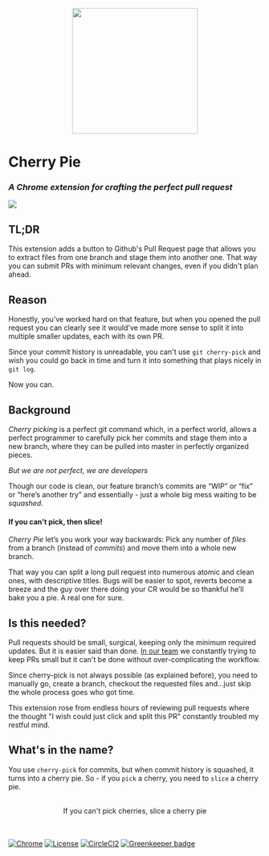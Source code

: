 
<p align="center">
<img width="250" src="https://raw.githubusercontent.com/shlomokraus/cherrypie/next/docs/logo.svg?sanitize=true" />
</p>

# Cherry Pie 


### _A Chrome extension for crafting the perfect pull request_

<p align="left">
<img src="https://developer.chrome.com/webstore/images/ChromeWebStore_Badge_v2_206x58.png" />
</P>

## TL;DR

This extension adds a button to Github's Pull Request page that allows you to extract files from one branch and stage them into another one. That way you can submit PRs with minimum relevant changes, even if you didn't plan ahead. 

## Reason 

Honestly, you’ve worked hard on that feature, but when you opened the pull request you can clearly see it would've made more sense to split it into multiple smaller updates, each with its own PR.

Since your commit history is unreadable, you can't use `git cherry-pick` and wish you could go back in time and turn it into something that plays nicely in `git log`.

Now you can. 

## Background
_Cherry picking_ is a perfect git command which, in a perfect world, allows a perfect programmer to carefully pick her commits and stage them into a new branch, where they can be pulled into master in perfectly organized pieces.

*But we are not perfect, we are developers* 

Though our code is clean, our feature branch’s commits are “WIP” or “fix” or “here’s another try” and essentially - just a whole big mess waiting to be _squashed_.

#### If you can't pick, then slice!
_Cherry Pie_ let’s you work your way backwards: Pick any number of _files_ from a branch (instead of _commits_) and move them into a whole new branch. 


That way you can split a long pull request into numerous atomic and clean ones, with descriptive titles. Bugs will be easier to spot, reverts become a breeze and the guy over there doing your CR would be so thankful he’ll bake you a pie. A real one for sure.

## Is this needed?

Pull requests should be small, surgical, keeping only the minimum required updates. But it is easier said than done. [In our team](https://iqoqo.co) we constantly trying to keep PRs small but it can't be done without over-complicating the workflow.

Since cherry-pick is not always possible (as explained before), you need to manually go, create a branch, checkout the requested files and...just skip the whole process goes who got time. 

This extension rose from endless hours of reviewing pull requests where the thought "I wish could just click and split this PR" constantly troubled my restful mind. 

## What's in the name?

You use `cherry-pick` for commits, but when commit history is squashed, it turns into a cherry pie. So - if you `pick` a cherry, you need to `slice` a cherry pie. 

<p align="center"><br />If you can't pick cherries, slice a cherry pie<br /><br /><br /></p>



[![Chrome](https://img.shields.io/chrome-web-store/v/fiaignmlhapejpdfbephokpkjnmnaapo.svg)](https://chrome.google.com/webstore/detail/cherry-pie/fiaignmlhapejpdfbephokpkjnmnaapo)
[![License](https://img.shields.io/github/license/shlomokraus/cherrypie.svg)]()
[![CircleCI2](https://img.shields.io/circleci/project/github/shlomokraus/cherrypie/next.svg)]()
[![Greenkeeper badge](https://badges.greenkeeper.io/shlomokraus/cherrypie.svg)](https://greenkeeper.io/) 